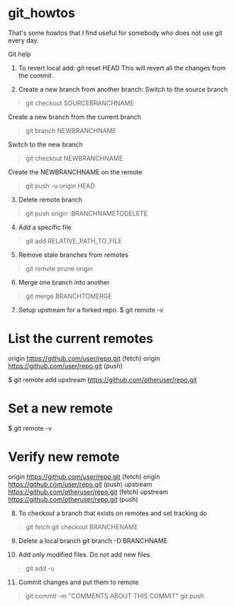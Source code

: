 git_howtos
==========
That's some howtos that I find useful for somebody who does not use git every day.

Git help
1) To revert local add:
git reset HEAD
This will revert all the changes from the commit

2) Create a new branch from another branch:
Switch to the source branch
>git checkout SOURCEBRANCHNAME

Create a new branch from the current branch
>git branch NEWBRANCHNAME

Switch to the new branch
>git checkout NEWBRANCHNAME

Create the NEWBRANCHNAME on the remote
>git push -u origin HEAD

3) Delete remote branch
>git push origin :BRANCHNAMETODELETE

4) Add a specific file
>git add RELATIVE_PATH_TO_FILE

5) Remove stale branches from remotes
>git remote prune origin

6) Merge one branch into another
>git merge BRANCHTOMERGE

7) Setup upstream for a forked repo.
$ git remote -v
# List the current remotes
origin  https://github.com/user/repo.git (fetch)
origin  https://github.com/user/repo.git (push)

$ git remote add upstream https://github.com/otheruser/repo.git
# Set a new remote

$ git remote -v
# Verify new remote
origin    https://github.com/user/repo.git (fetch)
origin    https://github.com/user/repo.git (push)
upstream  https://github.com/otheruser/repo.git (fetch)
upstream  https://github.com/otheruser/repo.git (push)

8) To checkout a branch that exists on remotes and set tracking do
>git fetch
>git checkout BRANCHENAME

9) Delete a local branch
git branch -D BRANCHNAME

10) Add only modified files. Do not add new files.
>git add -u

11) Commit changes and put them to remote
>git commit -m "COMMENTS ABOUT THIS COMMIT"
>git push


